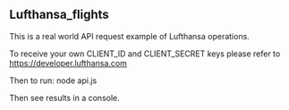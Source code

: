 ## Lufthansa_flights

This is a real world API request example of Lufthansa operations.

To receive your own CLIENT_ID and CLIENT_SECRET keys please refer to https://developer.lufthansa.com 

Then to run: node api.js

Then see results in a console.